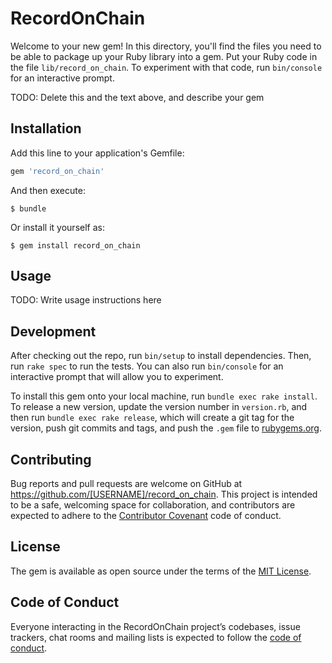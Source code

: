 # RecordOnChain

Welcome to your new gem! In this directory, you'll find the files you need to be able to package up your Ruby library into a gem. Put your Ruby code in the file `lib/record_on_chain`. To experiment with that code, run `bin/console` for an interactive prompt.

TODO: Delete this and the text above, and describe your gem

## Installation

Add this line to your application's Gemfile:

```ruby
gem 'record_on_chain'
```

And then execute:

    $ bundle

Or install it yourself as:

    $ gem install record_on_chain

## Usage

TODO: Write usage instructions here

## Development

After checking out the repo, run `bin/setup` to install dependencies. Then, run `rake spec` to run the tests. You can also run `bin/console` for an interactive prompt that will allow you to experiment.

To install this gem onto your local machine, run `bundle exec rake install`. To release a new version, update the version number in `version.rb`, and then run `bundle exec rake release`, which will create a git tag for the version, push git commits and tags, and push the `.gem` file to [rubygems.org](https://rubygems.org).

## Contributing

Bug reports and pull requests are welcome on GitHub at https://github.com/[USERNAME]/record_on_chain. This project is intended to be a safe, welcoming space for collaboration, and contributors are expected to adhere to the [Contributor Covenant](http://contributor-covenant.org) code of conduct.

## License

The gem is available as open source under the terms of the [MIT License](https://opensource.org/licenses/MIT).

## Code of Conduct

Everyone interacting in the RecordOnChain project’s codebases, issue trackers, chat rooms and mailing lists is expected to follow the [code of conduct](https://github.com/[USERNAME]/record_on_chain/blob/master/CODE_OF_CONDUCT.md).
